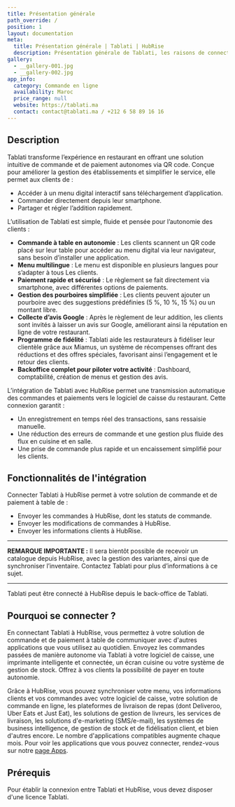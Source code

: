 ```yaml
---
title: Présentation générale
path_override: /
position: 1
layout: documentation
meta:
  title: Présentation générale | Tablati | HubRise
  description: Présentation générale de Tablati, les raisons de connecter Tablati à HubRise et fonctionnalités de l'intégration avec HubRise. Synchronisez vos données.
gallery:
  - __gallery-001.jpg
  - __gallery-002.jpg
app_info:
  category: Commande en ligne
  availability: Maroc
  price_range: null
  website: https://tablati.ma
  contact: contact@tablati.ma / +212 6 58 89 16 16
---
```


## Description

Tablati transforme l’expérience en restaurant en offrant une solution intuitive de commande et de paiement autonomes via QR code. Conçue pour améliorer la gestion des établissements et simplifier le service, elle permet aux clients de :

- Accéder à un menu digital interactif sans téléchargement d’application.
- Commander directement depuis leur smartphone.
- Partager et régler l’addition rapidement.

L’utilisation de Tablati est simple, fluide et pensée pour l’autonomie des clients :

- **Commande à table en autonomie** : Les clients scannent un QR code placé sur leur
  table pour accéder au menu digital via leur navigateur, sans besoin d’installer une
  application.
- **Menu multilingue** : Le menu est disponible en plusieurs langues pour s’adapter à tous
  Les clients.
- **Paiement rapide et sécurisé** : Le règlement se fait directement via smartphone, avec
  différentes options de paiements.
- **Gestion des pourboires simplifiée** : Les clients peuvent ajouter un pourboire avec des
  suggestions prédéfinies (5 %, 10 %, 15 %) ou un montant libre.
- **Collecte d’avis Google** : Après le règlement de leur addition, les clients sont invités à laisser un avis
  sur Google, améliorant ainsi la réputation en ligne de votre restaurant.
- **Programme de fidélité** : Tablati aide les restaurateurs à fidéliser leur clientèle grâce
  aux Miamus, un système de récompenses offrant des réductions et des offres spéciales,
  favorisant ainsi l’engagement et le retour des clients.
- **Backoffice complet pour piloter votre activité** : Dashboard, comptabilité, création de
  menus et gestion des avis.

L’intégration de Tablati avec HubRise permet une transmission automatique des commandes et paiements vers le logiciel de caisse du restaurant. Cette connexion garantit :

- Un enregistrement en temps réel des transactions, sans ressaisie manuelle.
- Une réduction des erreurs de commande et une gestion plus fluide des flux en cuisine et en
  salle.
- Une prise de commande plus rapide et un encaissement simplifié pour les clients.

## Fonctionnalités de l'intégration

Connecter Tablati à HubRise permet à votre solution de commande et de paiement à table de :

- Envoyer les commandes à HubRise, dont les statuts de commande.
- Envoyer les modifications de commandes à HubRise.
- Envoyer les informations clients à HubRise.

---

**REMARQUE IMPORTANTE :** Il sera bientôt possible de recevoir un catalogue depuis HubRise, avec la gestion des variantes, ainsi que de synchroniser l’inventaire. Contactez Tablati pour plus d’informations à ce sujet.

---

Tablati peut être connecté à HubRise depuis le back-office de Tablati.

## Pourquoi se connecter ?

En connectant Tablati à HubRise, vous permettez à votre solution de commande et de paiement à table de communiquer avec d'autres applications que vous utilisez au quotidien. Envoyez les commandes passées de manière autonome via Tablati à votre logiciel de caisse, une imprimante intelligente et connectée, un écran cuisine ou votre système de gestion de stock. Offrez à vos clients la possibilité de payer en toute autonomie.

Grâce à HubRise, vous pouvez synchroniser votre menu, vos informations clients et vos commandes avec votre logiciel de caisse, votre solution de commande en ligne, les plateformes de livraison de repas (dont Deliveroo, Uber Eats et Just Eat), les solutions de gestion de livreurs, les services de livraison, les solutions d'e-marketing (SMS/e-mail), les systèmes de business intelligence, de gestion de stock et de fidélisation client, et bien d'autres encore. Le nombre d'applications compatibles augmente chaque mois. Pour voir les applications que vous pouvez connecter, rendez-vous sur notre [page Apps](/apps).

## Prérequis

Pour établir la connexion entre Tablati et HubRise, vous devez disposer d'une licence Tablati.

